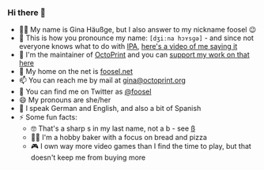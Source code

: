 ### Hi there 👋

- 👩‍💻 My name is Gina Häußge, but I also answer to my nickname foosel 😉
- 📢 This is how you pronounce my name: `[dʒiːna hɔʏsɡə]` - and since not everyone knows what to do with [IPA](https://en.wikipedia.org/wiki/International_Phonetic_Alphabet), [here's a video of me saying it](https://twitter.com/foosel/status/1316753643077611520)
- 🐙 I'm the maintainer of [OctoPrint](https://github.com/OctoPrint/OctoPrint) and you can [support my work on that here](https://support.octoprint.org) 
- 🔗 My home on the net is [foosel.net](https://foosel.net)
- 📫 You can reach me by mail at [gina@octoprint.org](mailto:gina@octoprint.org)
- 🐤 You can find me on Twitter as [@foosel](https://twitter.com/foosel)
- 😄 My pronouns are she/her
- 🙊 I speak German and English, and also a bit of Spanish
- ⚡ Some fun facts: 
  * 🤓 That's a sharp s in my last name, not a b - see [ß](https://en.m.wikipedia.org/wiki/%C3%9F)
  * 👩‍🍳 I'm a hobby baker with a focus on bread and pizza
  * 🎮 I own way more video games than I find the time to play, but that doesn't keep me from buying more
